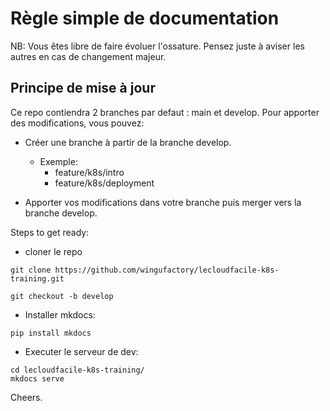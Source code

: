 # Règle simple de documentation

NB: Vous êtes libre de faire évoluer l'ossature. Pensez juste à aviser les autres en cas de changement majeur.

## Principe de mise à jour

Ce repo contiendra 2 branches par defaut : main et develop. Pour apporter des modifications, vous pouvez:

- Créer une branche à partir de la branche develop. 
    - Exemple: 
        - feature/k8s/intro
        - feature/k8s/deployment

- Apporter vos modifications dans votre branche puis merger vers la branche develop.

Steps to get ready:

- cloner le repo
```
git clone https://github.com/wingufactory/lecloudfacile-k8s-training.git

git checkout -b develop

```

- Installer mkdocs: 

```
pip install mkdocs
```
- Executer le serveur de dev: 
```
cd lecloudfacile-k8s-training/
mkdocs serve
```


Cheers.